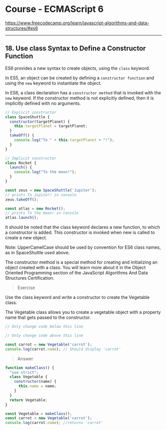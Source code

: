 # Course - ECMAScript 6
https://www.freecodecamp.org/learn/javascript-algorithms-and-data-structures/#es6

---

## 18. Use class Syntax to Define a Constructor Function
ES6 provides a new syntax to create objects, using the `class` keyword.

In ES5, an object can be created by defining a `constructor function` and using the `new` keyword to instantiate the object.

In ES6, a class declaration has a `constructor method` that is invoked with the `new` keyword. If the constructor method is not explicitly defined, then it is implicitly defined with no arguments.
```javascript
// Explicit constructor
class SpaceShuttle {
  constructor(targetPlanet) {
    this.targetPlanet = targetPlanet;
  }
  takeOff() {
    console.log("To " + this.targetPlanet + "!");
  }
}

// Implicit constructor 
class Rocket {
  launch() {
    console.log("To the moon!");
  }
}

const zeus = new SpaceShuttle('Jupiter');
// prints To Jupiter! in console
zeus.takeOff();

const atlas = new Rocket();
// prints To the moon! in console
atlas.launch();
```
It should be noted that the class keyword declares a new function, to which a constructor is added. This constructor is invoked when new is called to create a new object.

Note: UpperCamelCase should be used by convention for ES6 class names, as in SpaceShuttle used above.

The constructor method is a special method for creating and initializing an object created with a class. You will learn more about it in the Object Oriented Programming section of the JavaScript Algorithms And Data Structures Certification.

>Exercise

Use the class keyword and write a constructor to create the Vegetable class.

The Vegetable class allows you to create a vegetable object with a property name that gets passed to the constructor.

```javascript
// Only change code below this line

// Only change code above this line

const carrot = new Vegetable('carrot');
console.log(carrot.name); // Should display 'carrot'
```

>Answer
```javascript
function makeClass() {
  "use strict";
  class Vegetable {
    constructor(name) {
      this.name = name;
    }
  }
  return Vegetable;
}

const Vegetable = makeClass();
const carrot = new Vegetable('carrot');
console.log(carrot.name); //returns 'carrot'
```